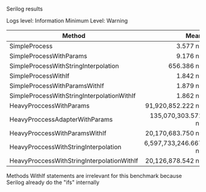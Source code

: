 ﻿Serilog results

Logs level: Information
Minimum Level: Warning

|                                     Method |                 Mean |              Error |             StdDev |       Gen 0 |       Allocated |
|------------------------------------------- |---------------------:|-------------------:|-------------------:|------------:|----------------:|
|                              SimpleProcess |             3.577 ns |          0.0116 ns |          0.0097 ns |           - |               - |
|                    SimpleProcessWithParams |             9.176 ns |          0.0741 ns |          0.0657 ns |           - |               - |
|       SimpleProcessWithStringInterpolation |           656.386 ns |          9.3832 ns |          8.7770 ns |      0.0877 |           552 B |
|                        SimpleProcessWithIf |             1.842 ns |          0.0155 ns |          0.0137 ns |           - |               - |
|              SimpleProcessWithParamsWithIf |             1.879 ns |          0.0036 ns |          0.0032 ns |           - |               - |
| SimpleProcessWithStringInterpolationWithIf |             1.862 ns |          0.0044 ns |          0.0041 ns |           - |               - |
|                    HeavyProccessWithParams |    91,920,852.222 ns |    222,152.9755 ns |    207,802.0311 ns |           - |           892 B |
|             HeavyProccessAdapterWithParams |   135,070,303.571 ns |    211,422.2085 ns |    187,420.2810 ns |           - |           314 B |
|              HeavyProccessWithParamsWithIf |    20,170,683.750 ns |     46,032.5353 ns |     43,058.8621 ns |           - |            42 B |
|       HeavyProccessWithStringInterpolation | 6,597,733,246.667 ns | 48,808,460.1546 ns | 45,655,463.9115 ns | 879000.0000 | 5,520,000,000 B | 5,52 GB
| HeavyProccessWithStringInterpolationWithIf |    20,126,878.542 ns |     43,904.6022 ns |     41,068.3921 ns |           - |            41 B |

Methods WithIf statements are irrelevant for this benchmark because Serilog already do the "ifs" internally